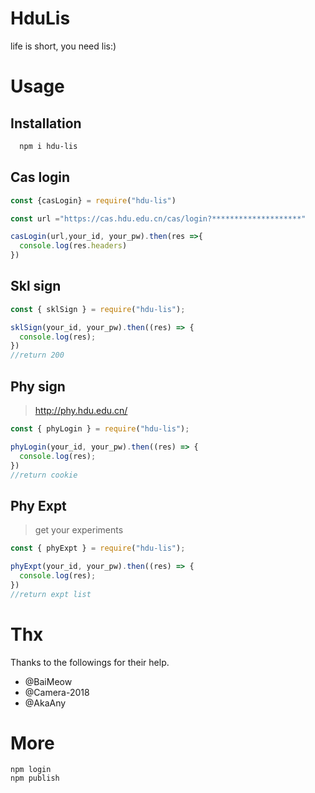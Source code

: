 # HduLis
life is short, you need lis:)

# Usage

## Installation

```bash
  npm i hdu-lis
```

## Cas login


```js
const {casLogin} = require("hdu-lis")

const url ="https://cas.hdu.edu.cn/cas/login?********************"

casLogin(url,your_id, your_pw).then(res =>{
  console.log(res.headers)
})
```

## Skl sign


```js
const { sklSign } = require("hdu-lis");

sklSign(your_id, your_pw).then((res) => {
  console.log(res);
})
//return 200
```

## Phy sign

> http://phy.hdu.edu.cn/

```js
const { phyLogin } = require("hdu-lis");

phyLogin(your_id, your_pw).then((res) => {
  console.log(res);
})
//return cookie
```

## Phy Expt

> get your experiments

```js
const { phyExpt } = require("hdu-lis");

phyExpt(your_id, your_pw).then((res) => {
  console.log(res);
})
//return expt list
```

# Thx

Thanks to the followings for their help.

- @BaiMeow
- @Camera-2018
- @AkaAny


# More

```
npm login
npm publish
```